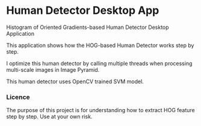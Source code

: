 # Human Detector Desktop App
Histogram of Oriented Gradients-based Human Detector Desktop Application

This application shows how the HOG-based Human Detector works step by step.

I optimize this human detector by calling multiple threads when processing multi-scale images in Image Pyramid.

This human detector uses OpenCV trained SVM model.

### Licence
The purpose of this project is for understanding how to extract HOG feature step by step.
Use at your own risk.
